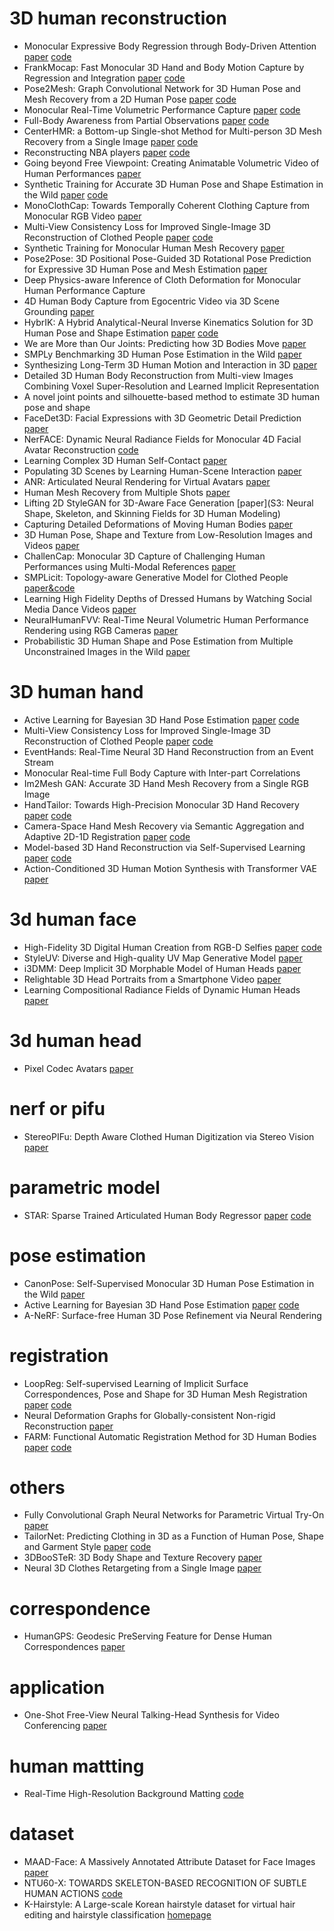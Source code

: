 # 3D human reconstruction
* Monocular Expressive Body Regression through Body-Driven Attention
[paper](https://arxiv.org/abs/2008.09062)
[code](https://github.com/vchoutas/expose)
* FrankMocap: Fast Monocular 3D Hand and Body Motion Capture by Regression and Integration
[paper](https://arxiv.org/pdf/2008.08324.pdf)
[code](https://github.com/facebookresearch/frankmocap)
* Pose2Mesh: Graph Convolutional Network for 3D Human Pose and Mesh Recovery from a 2D Human Pose
[paper](https://arxiv.org/abs/2008.09047)
[code](https://github.com/hongsukchoi/Pose2Mesh_RELEASE)
* Monocular Real-Time Volumetric Performance Capture
[paper](https://arxiv.org/abs/2007.13988)
[code](https://github.com/Project-Splinter/MonoPort)
* Full-Body Awareness from Partial Observations
[paper](https://arxiv.org/abs/2008.06046)
[code](https://github.com/crockwell/partial_humans)
* CenterHMR: a Bottom-up Single-shot Method for Multi-person 3D Mesh Recovery from a Single Image
[paper](https://arxiv.org/pdf/2008.12272.pdf)
[code](https://github.com/Arthur151/CenterHMR)
* Reconstructing NBA players
[paper](https://arxiv.org/pdf/2007.13303.pdf)
[code](https://github.com/luyangzhu/NBA-Players)
* Going beyond Free Viewpoint: Creating Animatable Volumetric Video of Human Performances
[paper](https://arxiv.org/abs/2009.00922)
* Synthetic Training for Accurate 3D Human Pose and Shape Estimation in the Wild
[paper](https://arxiv.org/pdf/2009.10013.pdf)
[code](https://github.com/akashsengupta1997/STRAPS-3DHumanShapePose)
* MonoClothCap: Towards Temporally Coherent Clothing Capture from Monocular RGB Video
[paper](https://arxiv.org/pdf/2009.10711.pdf)
* Multi-View Consistency Loss for Improved Single-Image 3D Reconstruction of Clothed People
[paper](https://arxiv.org/abs/2009.14162)
[code](https://akincaliskan3d.github.io/MV3DH/)
* Synthetic Training for Monocular Human Mesh Recovery
[paper](https://arxiv.org/abs/2010.14036)
* Pose2Pose: 3D Positional Pose-Guided 3D Rotational Pose Prediction for Expressive 3D Human Pose and Mesh Estimation
[paper](https://arxiv.org/pdf/2011.11534.pdf)
* Deep Physics-aware Inference of Cloth Deformation for Monocular Human Performance Capture
* 4D Human Body Capture from Egocentric Video via 3D Scene Grounding
[paper](https://arxiv.org/abs/2011.13341)
* HybrIK: A Hybrid Analytical-Neural Inverse Kinematics Solution for 3D Human Pose and Shape Estimation
[paper](https://arxiv.org/pdf/2011.14672.pdf)
[code](https://github.com/Jeff-sjtu/HybrIK)
* We are More than Our Joints: Predicting how 3D Bodies Move
[paper](https://arxiv.org/pdf/2012.00619.pdf)
* SMPLy Benchmarking 3D Human Pose Estimation in the Wild
[paper](https://arxiv.org/pdf/2012.02743v1.pdf)
* Synthesizing Long-Term 3D Human Motion and Interaction in 3D
[paper](https://jiashunwang.github.io/Long-term-Motion-in-3D-Scenes/)
* Detailed 3D Human Body Reconstruction from Multi-view Images Combining Voxel Super-Resolution and Learned Implicit Representation
* A novel joint points and silhouette-based method to estimate 3D human pose and shape
* FaceDet3D: Facial Expressions with 3D Geometric Detail Prediction
[paper](https://arxiv.org/pdf/2012.07999.pdf)
* NerFACE: Dynamic Neural Radiance Fields for Monocular 4D Facial Avatar Reconstruction
[code](https://github.com/gafniguy/4D-Facial-Avatars)
* Learning Complex 3D Human Self-Contact
[paper](https://arxiv.org/pdf/2012.10366.pdf)
* Populating 3D Scenes by Learning Human-Scene Interaction
[paper](https://arxiv.org/pdf/2012.11581.pdf)
* ANR: Articulated Neural Rendering for Virtual Avatars
[paper](https://anr-avatars.github.io/)
* Human Mesh Recovery from Multiple Shots 
[paper](https://geopavlakos.github.io/multishot/)
* Lifting 2D StyleGAN for 3D-Aware Face Generation
[paper](S3: Neural Shape, Skeleton, and Skinning Fields for 3D Human Modeling)
* Capturing Detailed Deformations of Moving Human Bodies
[paper](https://arxiv.org/pdf/2102.07343.pdf)
* 3D Human Pose, Shape and Texture from Low-Resolution Images and Videos
[paper](https://arxiv.org/pdf/2103.06498v1.pdf)
* ChallenCap: Monocular 3D Capture of Challenging Human Performances using Multi-Modal References
[paper](https://arxiv.org/pdf/2103.06747v1.pdf)
* SMPLicit: Topology-aware Generative Model for Clothed People
[paper&code](http://www.iri.upc.edu/people/ecorona/smplicit/)
* Learning High Fidelity Depths of Dressed Humans by Watching Social Media Dance Videos
[paper](https://arxiv.org/pdf/2103.03319.pdf)
* NeuralHumanFVV: Real-Time Neural Volumetric Human Performance Rendering using RGB Cameras
[paper](https://arxiv.org/pdf/2103.07700v1.pdf)
* Probabilistic 3D Human Shape and Pose Estimation from Multiple Unconstrained Images in the Wild
[paper](https://arxiv.org/pdf/2103.10978v1.pdf)

# 3D human hand
* Active Learning for Bayesian 3D Hand Pose Estimation
[paper](https://arxiv.org/pdf/2010.00694.pdf)
[code](https://github.com/razvancaramalau/al_bhpe)
* Multi-View Consistency Loss for Improved Single-Image 3D Reconstruction of Clothed People
[paper](https://akincaliskan3d.github.io/MV3DH//resources/ACCV_Cam_Ready_Multi_View_3D_Human.pdf)
[code](https://github.com/akcalakcal/Multi_View_Consistent_Single_Image_3D_Human_Reconstruction)
* EventHands: Real-Time Neural 3D Hand Reconstruction from an Event Stream
* Monocular Real-time Full Body Capture with Inter-part Correlations
* Im2Mesh GAN: Accurate 3D Hand Mesh Recovery from a Single RGB Image
* HandTailor: Towards High-Precision Monocular 3D Hand Recovery
[paper](https://arxiv.org/pdf/2102.09244v1.pdf)
[code](https://github.com/LyuJ1998/HandTailor)
* Camera-Space Hand Mesh Recovery via Semantic Aggregation and Adaptive 2D-1D Registration
[paper](https://arxiv.org/pdf/2103.02845v1.pdf)
[code](https://github.com/SeanChenxy/HandMesh)
* Model-based 3D Hand Reconstruction via Self-Supervised Learning
[paper](https://arxiv.org/pdf/2103.11703v1.pdf)
[code](https://github.com/TerenceCYJ/S2HAND)
* Action-Conditioned 3D Human Motion Synthesis with Transformer VAE
[paper](https://arxiv.org/pdf/2104.05670.pdf)

# 3d human face
* High-Fidelity 3D Digital Human Creation from RGB-D Selfies
[paper](https://arxiv.org/pdf/2010.05562.pdf)
[code](https://github.com/tencent-ailab/hifi3dface)
* StyleUV: Diverse and High-quality UV Map Generative Model
[paper](https://arxiv.org/pdf/2011.12893.pdf)
* i3DMM: Deep Implicit 3D Morphable Model of Human Heads
[paper](https://arxiv.org/pdf/2011.14143v1.pdf)
* Relightable 3D Head Portraits from a Smartphone Video
[paper](https://arxiv.org/pdf/2012.09963.pdf)
* Learning Compositional Radiance Fields of Dynamic Human Heads
[paper](https://arxiv.org/pdf/2012.09955.pdf)

# 3d human head
* Pixel Codec Avatars
[paper](https://arxiv.org/pdf/2104.04638.pdf)

# nerf or pifu
* StereoPIFu: Depth Aware Clothed Human Digitization via Stereo Vision
[paper](https://arxiv.org/pdf/2104.05289.pdf)

# parametric model
* STAR: Sparse Trained Articulated Human Body Regressor
[paper](https://arxiv.org/abs/2008.08535)
[code](https://github.com/ahmedosman/STAR)

# pose estimation
* CanonPose: Self-Supervised Monocular 3D Human Pose Estimation in the Wild
[paper](https://arxiv.org/pdf/2011.14679.pdf)
* Active Learning for Bayesian 3D Hand Pose Estimation
[paper](https://arxiv.org/pdf/2010.00694v2.pdf)
[code](https://github.com/razvancaramalau/al_bhpe)
* A-NeRF: Surface-free Human 3D Pose Refinement via Neural Rendering

# registration
* LoopReg: Self-supervised Learning of Implicit Surface Correspondences, Pose and Shape for 3D Human Mesh Registration
[paper](https://virtualhumans.mpi-inf.mpg.de/papers/bhatnagar2020loopreg/bhatnagar2020loopreg.pdf)
[code](https://github.com/bharat-b7/LoopReg)
* Neural Deformation Graphs for Globally-consistent Non-rigid Reconstruction
[paper](https://arxiv.org/pdf/2012.01451.pdf)
* FARM: Functional Automatic Registration Method for 3D Human Bodies
[paper](https://arxiv.org/abs/1807.10517)
[code](https://github.com/riccardomarin/FARM)

# others
* Fully Convolutional Graph Neural Networks for Parametric Virtual Try-On
[paper](https://arxiv.org/pdf/2009.04592.pdf)
* TailorNet: Predicting Clothing in 3D as a Function of Human Pose, Shape and Garment Style
[paper](https://arxiv.org/abs/2003.04583)
[code](https://github.com/chaitanya100100/TailorNet)
* 3DBooSTeR: 3D Body Shape and Texture Recovery
[paper](https://arxiv.org/pdf/2010.12670.pdf)
* Neural 3D Clothes Retargeting from a Single Image
[paper](https://arxiv.org/pdf/2102.00062v1.pdf)

# correspondence
* HumanGPS: Geodesic PreServing Feature for Dense Human Correspondences
[paper](https://feitongt.github.io/HumanGPS/paper.pdf)

# application
* One-Shot Free-View Neural Talking-Head Synthesis for Video Conferencing
[paper](https://arxiv.org/pdf/2011.15126.pdf)

# human mattting
* Real-Time High-Resolution Background Matting
[code](https://github.com/PeterL1n/BackgroundMattingV2)

# dataset
* MAAD-Face: A Massively Annotated Attribute Dataset for Face Images
[paper](https://github.com/pterhoer/MAAD-Face)
* NTU60-X: TOWARDS SKELETON-BASED RECOGNITION OF SUBTLE HUMAN ACTIONS
[code](https://arxiv.org/pdf/2101.11529.pdf)
* K-Hairstyle: A Large-scale Korean hairstyle dataset for virtual hair editing and hairstyle classification
[homepage](https://www.arxiv-vanity.com/papers/2102.06288/)
